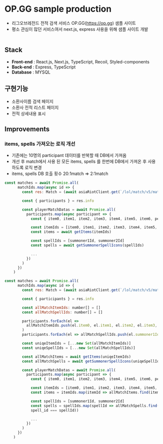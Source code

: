 # **OP.GG sample production**

- 리그오브레전드 전적 검색 서비스 OP.GG(https://op.gg) 샘플 사이트
- 평소 관심이 많던 서비스여서 next.js, express 사용을 위해 샘플 사이트 개발
  <br>
  <br>

## **Stack**

- **Front-end** : React.js, Next.js, TypeScript, Recoil, Styled-components <br>
- **Back-end** : Express, TypeScript <br>
- **Database** : MYSQL

## **구현기능**

- 소환사이름 검색 페이지
- 소환사 전적 리스트 페이지
- 전적 상세내용 표시


## Improvements

### items, spells 가져오는 로직 개선
- 기존에는 10명의 participant 데이터를 반복할 때 DB에서 가져옴
- 개선 후 match에서 사용 된 모든 items, spells 를 한번에 DB에서 가져온 후 사용 하도록 로직 변경
- items, spells DB 호출 횟수 20:1match => 2:1match

```js
const matches = await Promise.all(
      matchIds.map(async id => {
        const res: Match = (await asiaRiotClient.get(`/lol/match/v5/matches/${id}`)).data

        const { participants } = res.info

        const playerMatchDatas = await Promise.all(
          participants.map(async participant => {
            const { item0, item1, item2, item3, item4, item5, item6, perks, summoner1Id, summoner2Id } = participant

            const itemIds = [item0, item1, item2, item3, item4, item5, item6]
            const items = await getItems(itemIds)

            const spellIds = [summoner1Id, summoner2Id]
            const spells = await getSummonerSpellIcons(spellIds)

            ...
          })
        )
      })
    )
```

```js
const matches = await Promise.all(
      matchIds.map(async id => {
        const res: Match = (await asiaRiotClient.get(`/lol/match/v5/matches/${id}`)).data

        const { participants } = res.info

        const allMatchItemIds: number[] = []
        const allMatchSpellIds: number[] = []

        participants.forEach(el =>
          allMatchItemIds.push(el.item0, el.item1, el.item2, el.item3, el.item4, el.item5, el.item6)
        )
        participants.forEach(el => allMatchSpellIds.push(el.summoner1Id, el.summoner2Id))

        const uniqeItemIds = [...new Set(allMatchItemIds)]
        const uniqeSpellIds = [...new Set(allMatchSpellIds)]

        const allMatchItems = await getItems(uniqeItemIds)
        const allMatchSpells = await getSummonerSpellIcons(uniqeSpellIds)

        const playerMatchDatas = await Promise.all(
          participants.map(async participant => {
            const { item0, item1, item2, item3, item4, item5, item6, perks, summoner1Id, summoner2Id } = participant

            const itemIds = [item0, item1, item2, item3, item4, item5, item6]
            const items = itemIds.map(itemId => allMatchItems.find(item => item.item_id === itemId))

            const spellIds = [summoner1Id, summoner2Id]
            const spells = spellIds.map(spellId => allMatchSpells.find(spell => spell.
            spell_id === spellId))

            ...
          })
        )
      })
    )
```